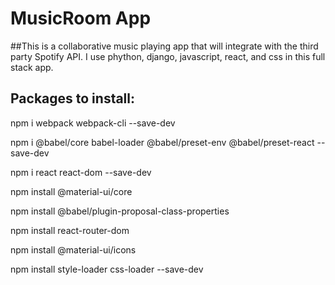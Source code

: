 # MusicRoom App
##This is a collaborative music playing app that will integrate with the third party Spotify API. I use phython, django, javascript, react, and css in this full stack app. 

## Packages to install:
npm i webpack webpack-cli --save-dev

npm i @babel/core babel-loader @babel/preset-env @babel/preset-react --save-dev

npm i react react-dom --save-dev

npm install @material-ui/core

npm install @babel/plugin-proposal-class-properties

npm install react-router-dom

npm install @material-ui/icons

npm install style-loader css-loader --save-dev
